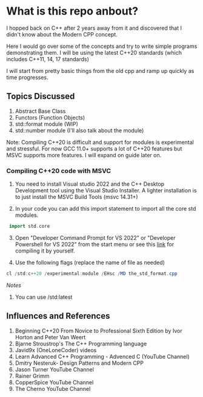 # What is this repo anbout?

I hopped back on C++ after 2 years away from it and discovered that I didn't know about the Modern CPP concept.

Here I would go over some of the concepts and try to write simple programs demonstrating them. I will be using the latest C++20 standards (which includes C++11, 14, 17 standards)

I will start from pretty basic things from the old cpp and ramp up quickly as time progresses. 

## Topics Discussed
1. Abstract Base Class
2. Functors (Function Objects)
3. std::format module (WIP)
4. std::number module (I'll also talk about the <limits> module)


Note: 
Compiling C++20 is difficult and support for modules is experimental and stressful. 
For now GCC 11.0+ supports a lot of C++20 features but MSVC supports more features. I will expand on guide later on.


### Compiling C++20 code with MSVC
1. You need to install Visual studio 2022 and the C++ Desktop Development tool using the Visual Studio Installer. A lighter installation is to just install the MSVC Build Tools (msvc 14.31+)

2. In your code you can add this import statement to import all the core std modules.
```c++
 import std.core
 ```

3. Open "Developer Command Prompt for VS 2022" or "Developer Powershell for VS 2022" from the start menu
or see this [link](https://docs.microsoft.com/en-us/cpp/build/building-on-the-command-line?view=msvc-170) for compiling it by yourself. 

4. Use the following flags (replace the name of file as needed)
```powershell
cl /std:c++20 /experimental:module /EHsc /MD the_std_format.cpp
```
*Notes*
1. You can use /std:latest 



## Influences and References

1. Beginning C++20 From Novice to Professional Sixth Edition by Ivor Horton and Peter Van Weert
2. Bjarne Stroustrop's The C++ Programming language
3. Javid9x (OneLoneCoder) videos
4. Learn Advanced C++ Programming - Advenced C (YouTube Channel)
5. Dmitry Nesteruk- Design Patterns and Modern CPP
6. Jason Turner YouTube Channel
7. Rainer Grimm
8. CopperSpice YouTube Channel
9. The Cherno YouTube Channel


